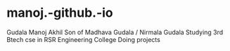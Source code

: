 # manoj.-github.-io
Gudala Manoj Akhil
Son of Madhava Gudala / Nirmala Gudala
Studying 3rd Btech cse in RSR Engineering College
Doing projects
